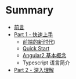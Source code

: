 # Summary

* [前言](README.md)
* [Part 1 - 快速上手](chapters/part1.md)
   * [前端的新时代](chapters/new-age-for-frontend.md))
   * [Quick Start](chapters/quickstart.md)
   * [Angular2 基本概念](chapters/angular2-overview.md)
   * Typescript 语言简介
* [Part 2 - 深入理解](chapters/part2.md)
